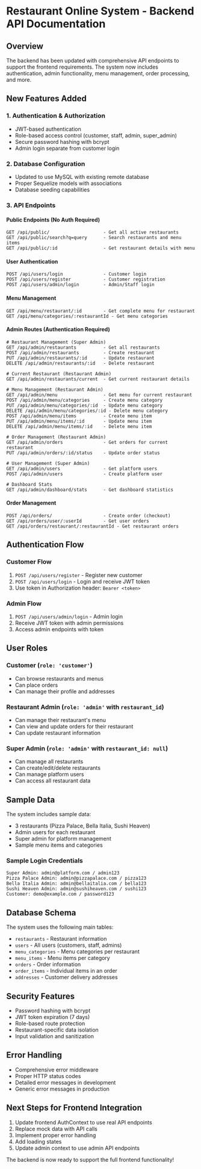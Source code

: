 # Restaurant Online System - Backend API Documentation

## Overview

The backend has been updated with comprehensive API endpoints to support the frontend requirements. The system now includes authentication, admin functionality, menu management, order processing, and more.

## New Features Added

### 1. Authentication & Authorization

-   JWT-based authentication
-   Role-based access control (customer, staff, admin, super_admin)
-   Secure password hashing with bcrypt
-   Admin login separate from customer login

### 2. Database Configuration

-   Updated to use MySQL with existing remote database
-   Proper Sequelize models with associations
-   Database seeding capabilities

### 3. API Endpoints

#### Public Endpoints (No Auth Required)

```
GET /api/public/                    - Get all active restaurants
GET /api/public/search?q=query      - Search restaurants and menu items
GET /api/public/:id                 - Get restaurant details with menu
```

#### User Authentication

```
POST /api/users/login               - Customer login
POST /api/users/register            - Customer registration
POST /api/users/admin/login         - Admin/Staff login
```

#### Menu Management

```
GET /api/menu/restaurant/:id        - Get complete menu for restaurant
GET /api/menu/categories/:restaurantId - Get menu categories
```

#### Admin Routes (Authentication Required)

```
# Restaurant Management (Super Admin)
GET /api/admin/restaurants          - Get all restaurants
POST /api/admin/restaurants         - Create restaurant
PUT /api/admin/restaurants/:id      - Update restaurant
DELETE /api/admin/restaurants/:id   - Delete restaurant

# Current Restaurant (Restaurant Admin)
GET /api/admin/restaurants/current  - Get current restaurant details

# Menu Management (Restaurant Admin)
GET /api/admin/menu                 - Get menu for current restaurant
POST /api/admin/menu/categories     - Create menu category
PUT /api/admin/menu/categories/:id  - Update menu category
DELETE /api/admin/menu/categories/:id - Delete menu category
POST /api/admin/menu/items          - Create menu item
PUT /api/admin/menu/items/:id       - Update menu item
DELETE /api/admin/menu/items/:id    - Delete menu item

# Order Management (Restaurant Admin)
GET /api/admin/orders               - Get orders for current restaurant
PUT /api/admin/orders/:id/status    - Update order status

# User Management (Super Admin)
GET /api/admin/users                - Get platform users
POST /api/admin/users               - Create platform user

# Dashboard Stats
GET /api/admin/dashboard/stats      - Get dashboard statistics
```

#### Order Management

```
POST /api/orders/                   - Create order (checkout)
GET /api/orders/user/:userId        - Get user orders
GET /api/orders/restaurant/:restaurantId - Get restaurant orders
```

## Authentication Flow

### Customer Flow

1. `POST /api/users/register` - Register new customer
2. `POST /api/users/login` - Login and receive JWT token
3. Use token in Authorization header: `Bearer <token>`

### Admin Flow

1. `POST /api/users/admin/login` - Admin login
2. Receive JWT token with admin permissions
3. Access admin endpoints with token

## User Roles

### Customer (`role: 'customer'`)

-   Can browse restaurants and menus
-   Can place orders
-   Can manage their profile and addresses

### Restaurant Admin (`role: 'admin'` with `restaurant_id`)

-   Can manage their restaurant's menu
-   Can view and update orders for their restaurant
-   Can update restaurant information

### Super Admin (`role: 'admin'` with `restaurant_id: null`)

-   Can manage all restaurants
-   Can create/edit/delete restaurants
-   Can manage platform users
-   Can access all restaurant data

## Sample Data

The system includes sample data:

-   3 restaurants (Pizza Palace, Bella Italia, Sushi Heaven)
-   Admin users for each restaurant
-   Super admin for platform management
-   Sample menu items and categories

### Sample Login Credentials

```
Super Admin: admin@platform.com / admin123
Pizza Palace Admin: admin@pizzapalace.com / pizza123
Bella Italia Admin: admin@bellaitalia.com / bella123
Sushi Heaven Admin: admin@sushiheaven.com / sushi123
Customer: demo@example.com / password123
```

## Database Schema

The system uses the following main tables:

-   `restaurants` - Restaurant information
-   `users` - All users (customers, staff, admins)
-   `menu_categories` - Menu categories per restaurant
-   `menu_items` - Menu items per category
-   `orders` - Order information
-   `order_items` - Individual items in an order
-   `addresses` - Customer delivery addresses

## Security Features

-   Password hashing with bcrypt
-   JWT token expiration (7 days)
-   Role-based route protection
-   Restaurant-specific data isolation
-   Input validation and sanitization

## Error Handling

-   Comprehensive error middleware
-   Proper HTTP status codes
-   Detailed error messages in development
-   Generic error messages in production

## Next Steps for Frontend Integration

1. Update frontend AuthContext to use real API endpoints
2. Replace mock data with API calls
3. Implement proper error handling
4. Add loading states
5. Update admin context to use admin API endpoints

The backend is now ready to support the full frontend functionality!
